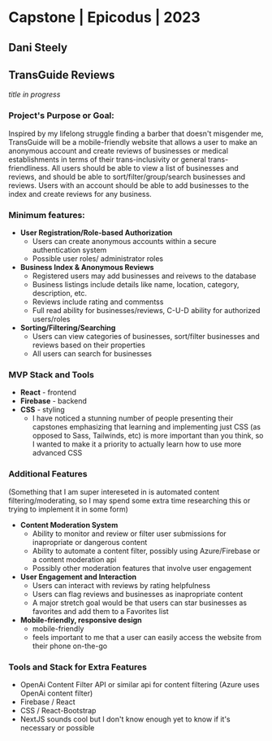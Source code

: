 # **Capstone | Epicodus | 2023**
## Dani Steely
## **TransGuide Reviews**
_title in progress_

### Project's Purpose or Goal:
Inspired by my lifelong struggle finding a barber that doesn't misgender me, TransGuide will be a mobile-friendly website that allows a user to make an anonymous account and create reviews of businesses or medical establishments in terms of their trans-inclusivity or general trans-friendliness. All users should be able to view a list of businesses and reviews, and should be able to sort/filter/group/search businesses and reviews. Users with an account should be able to add businesses to the index and create reviews for any business.

### Minimum features:
- **User Registration/Role-based Authorization**
  - Users can create anonymous accounts within a secure authentication system
  - Possible user roles/ administrator roles
- **Business Index & Anonymous Reviews**
  - Registered users may add businesses and reivews to the database
  - Business listings include details like name, location, category, description, etc.
  - Reviews include rating and commentss
  - Full read ability for businesses/reviews, C-U-D ability for authorized users/roles 
- **Sorting/Filtering/Searching**
  - Users can view categories of businesses, sort/filter businesses and reviews based on their properties
  - All users can search for businesses

### MVP Stack and Tools
- **React** - frontend
- **Firebase** - backend
- **CSS** - styling
  - I have noticed a stunning number of people presenting their capstones emphasizing that learning and implementing just CSS (as opposed to Sass, Tailwinds, etc) is more important than you think, so I wanted to make it a priority to actually learn how to use more advanced CSS

### Additional Features
(Something that I am super intereseted in is automated content filtering/moderating, so I may spend some extra time researching this or trying to implement it in some form)
- **Content Moderation System**
  - Ability to monitor and review or filter user submissions for inapropriate or dangerous content
  - Ability to automate a content filter, possibly using Azure/Firebase or a content moderation api
  - Possibly other moderation features that involve user engagement
- **User Engagement and Interaction**
  - Users can interact with reviews by rating helpfulness
  - Users can flag reviews and businesses as inapropriate content
  - A major stretch goal would be that users can star businesses as favorites and add them to a Favorites list
- **Mobile-friendly, responsive design**
  - mobile-friendly
  - feels important to me that a user can easily access the website from their phone on-the-go

### Tools and Stack for Extra Features
  - OpenAi Content Filter API or similar api for content filtering (Azure uses OpenAi content filter)
  - Firebase / React
  - CSS / React-Bootstrap
  - NextJS sounds cool but I don't know enough yet to know if it's necessary or possible